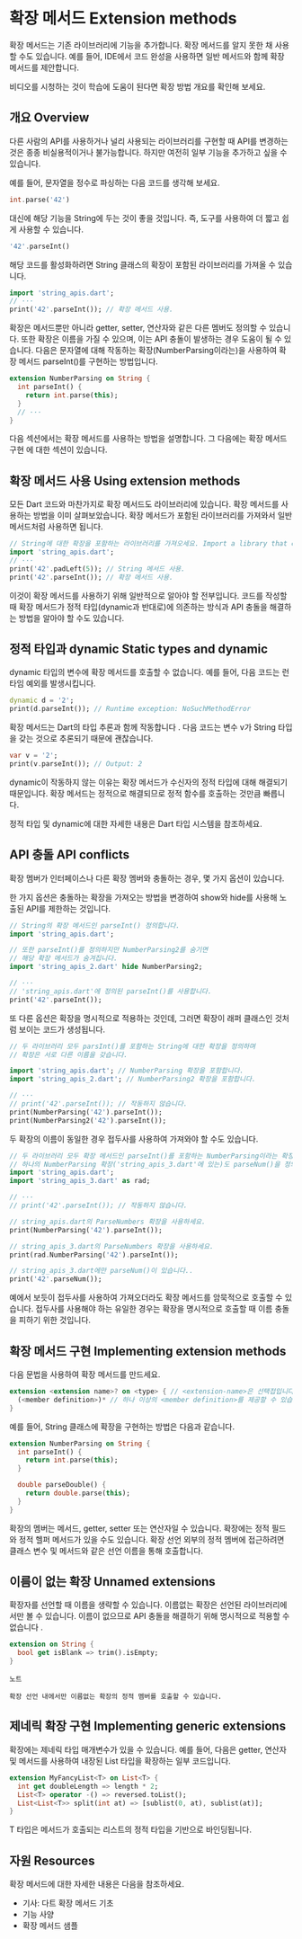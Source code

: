 # 확장 메서드 Extension methods

확장 메서드는 기존 라이브러리에 기능을 추가합니다. 확장 메서드를 알지 못한 채 사용할 수도 있습니다. 예를 들어, IDE에서 코드 완성을 사용하면 일반 메서드와 함께 확장 메서드를 제안합니다.

비디오를 시청하는 것이 학습에 도움이 된다면 확장 방법 개요를 확인해 보세요.

## 개요 Overview

다른 사람의 API를 사용하거나 널리 사용되는 라이브러리를 구현할 때 API를 변경하는 것은 종종 비실용적이거나 불가능합니다. 하지만 여전히 일부 기능을 추가하고 싶을 수 있습니다.

예를 들어, 문자열을 정수로 파싱하는 다음 코드를 생각해 보세요.

```dart
int.parse('42')
```

대신에 해당 기능을 String에 두는 것이 좋을 것입니다. 즉, 도구를 사용하여 더 짧고 쉽게 사용할 수 있습니다.

```dart
'42'.parseInt()
```

해당 코드를 활성화하려면 String 클래스의 확장이 포함된 라이브러리를 가져올 수 있습니다.

```dart
import 'string_apis.dart';
// ···
print('42'.parseInt()); // 확장 메서드 사용.
```

확장은 메서드뿐만 아니라 getter, setter, 연산자와 같은 다른 멤버도 정의할 수 있습니다. 또한 확장은 이름을 가질 수 있으며, 이는 API 충돌이 발생하는 경우 도움이 될 수 있습니다. 다음은 문자열에 대해 작동하는 확장(NumberParsing이라는)을 사용하여 확장 메서드 parseInt()를 구현하는 방법입니다.

```dart
extension NumberParsing on String {
  int parseInt() {
    return int.parse(this);
  }
  // ···
}
```

다음 섹션에서는 확장 메서드를 사용하는 방법을 설명합니다. 그 다음에는 확장 메서드 구현 에 대한 섹션이 있습니다.

## 확장 메서드 사용 Using extension methods

모든 Dart 코드와 마찬가지로 확장 메서드도 라이브러리에 있습니다. 확장 메서드를 사용하는 방법을 이미 살펴보았습니다. 확장 메서드가 포함된 라이브러리를 가져와서 일반 메서드처럼 사용하면 됩니다.

```dart
// String에 대한 확장을 포함하는 라이브러리를 가져오세요. Import a library that contains an extension on String.
import 'string_apis.dart';
// ···
print('42'.padLeft(5)); // String 메서드 사용.
print('42'.parseInt()); // 확장 메서드 사용.
```

이것이 확장 메서드를 사용하기 위해 일반적으로 알아야 할 전부입니다. 코드를 작성할 때 확장 메서드가 정적 타입(dynamic과 반대로)에 의존하는 방식과 API 충돌을 해결하는 방법을 알아야 할 수도 있습니다.

## 정적 타입과 dynamic Static types and dynamic

dynamic 타입의 변수에 확장 메서드를 호출할 수 없습니다. 예를 들어, 다음 코드는 런타임 예외를 발생시킵니다.

```dart
dynamic d = '2';
print(d.parseInt()); // Runtime exception: NoSuchMethodError
```

확장 메서드는 Dart의 타입 추론과 함께 작동합니다 . 다음 코드는 변수 v가 String 타입을 갖는 것으로 추론되기 때문에 괜찮습니다.

```dart
var v = '2';
print(v.parseInt()); // Output: 2
```

dynamic이 작동하지 않는 이유는 확장 메서드가 수신자의 정적 타입에 대해 해결되기 때문입니다. 확장 메서드는 정적으로 해결되므로 정적 함수를 호출하는 것만큼 빠릅니다.

정적 타입 및 dynamic에 대한 자세한 내용은 Dart 타입 시스템을 참조하세요.

## API 충돌 API conflicts

확장 멤버가 인터페이스나 다른 확장 멤버와 충돌하는 경우, 몇 가지 옵션이 있습니다.

한 가지 옵션은 충돌하는 확장을 가져오는 방법을 변경하여 show와 hide를 사용해 노출된 API를 제한하는 것입니다.

```dart
// String의 확장 메서드인 parseInt() 정의합니다.
import 'string_apis.dart';

// 또한 parseInt()를 정의하지만 NumberParsing2를 숨기면
// 해당 확장 메서드가 숨겨집니다.
import 'string_apis_2.dart' hide NumberParsing2;

// ···
// 'string_apis.dart'에 정의된 parseInt()를 사용합니다.
print('42'.parseInt());
```

또 다른 옵션은 확장을 명시적으로 적용하는 것인데, 그러면 확장이 래퍼 클래스인 것처럼 보이는 코드가 생성됩니다.

```dart
// 두 라이브러리 모두 parsInt()를 포함하는 String에 대한 확장을 정의하며
// 확장은 서로 다른 이름을 갖습니다.

import 'string_apis.dart'; // NumberParsing 확장을 포함합니다.
import 'string_apis_2.dart'; // NumberParsing2 확장을 포함합니다.

// ···
// print('42'.parseInt()); // 작동하지 않습니다.
print(NumberParsing('42').parseInt());
print(NumberParsing2('42').parseInt());
```

두 확장의 이름이 동일한 경우 접두사를 사용하여 가져와야 할 수도 있습니다.

```dart
// 두 라이브러리 모두 확장 메서드인 parseInt()를 포함하는 NumberParsing이라는 확장을 정의합니다.
// 하나의 NumberParsing 확장('string_apis_3.dart'에 있는)도 parseNum()을 정의합니다.
import 'string_apis.dart';
import 'string_apis_3.dart' as rad;

// ···
// print('42'.parseInt()); // 작동하지 않습니다.

// string_apis.dart의 ParseNumbers 확장을 사용하세요.
print(NumberParsing('42').parseInt());

// string_apis_3.dart의 ParseNumbers 확장을 사용하세요.
print(rad.NumberParsing('42').parseInt());

// string_apis_3.dart에만 parseNum()이 있습니다..
print('42'.parseNum());
```

예에서 보듯이 접두사를 사용하여 가져오더라도 확장 메서드를 암묵적으로 호출할 수 있습니다. 접두사를 사용해야 하는 유일한 경우는 확장을 명시적으로 호출할 때 이름 충돌을 피하기 위한 것입니다.

## 확장 메서드 구현 Implementing extension methods

다음 문법을 사용하여 확장 메서드를 만드세요.

```dart
extension <extension name>? on <type> { // <extension-name>은 선택접입니다.
  (<member definition>)* // 하나 이상의 <member definition>를 제공할 수 있습니다.
}
```

예를 들어, String 클래스에 확장을 구현하는 방법은 다음과 같습니다.

```dart
extension NumberParsing on String {
  int parseInt() {
    return int.parse(this);
  }

  double parseDouble() {
    return double.parse(this);
  }
}
```

확장의 멤버는 메서드, getter, setter 또는 연산자일 수 있습니다. 확장에는 정적 필드와 정적 헬퍼 메서드가 있을 수도 있습니다. 확장 선언 외부의 정적 멤버에 접근하려면 클래스 변수 및 메서드와 같은 선언 이름을 통해 호출합니다.

## 이름이 없는 확장 Unnamed extensions

확장자를 선언할 때 이름을 생략할 수 있습니다. 이름없는 확장은 선언된 라이브러리에서만 볼 수 있습니다. 이름이 없으므로 API 충돌을 해결하기 위해 명시적으로 적용할 수 없습니다 .

```dart
extension on String {
  bool get isBlank => trim().isEmpty;
}
```

```
노트

확장 선언 내에서만 이름없는 확장의 정적 멤버를 호출할 수 있습니다.
```

## 제네릭 확장 구현 Implementing generic extensions

확장에는 제네릭 타입 매개변수가 있을 수 있습니다. 예를 들어, 다음은 getter, 연산자 및 메서드를 사용하여 내장된 List<T> 타입을 확장하는 일부 코드입니다.

```dart
extension MyFancyList<T> on List<T> {
  int get doubleLength => length * 2;
  List<T> operator -() => reversed.toList();
  List<List<T>> split(int at) => [sublist(0, at), sublist(at)];
}
```

T 타입은 메서드가 호출되는 리스트의 정적 타입을 기반으로 바인딩됩니다.

## 자원 Resources

확장 메서드에 대한 자세한 내용은 다음을 참조하세요.

- 기사: 다트 확장 메서드 기초
- 기능 사양
- 확장 메서드 샘플